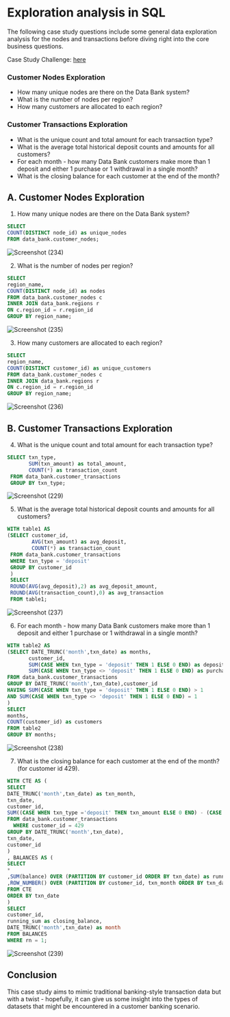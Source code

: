 # Exploration analysis in SQL

The following case study questions include some general data exploration analysis for the nodes and transactions before diving right into the core business questions.

 Case Study Challenge: [here](https://8weeksqlchallenge.com/case-study-4/)
 
### Customer Nodes Exploration
- How many unique nodes are there on the Data Bank system?
- What is the number of nodes per region?
- How many customers are allocated to each region?

### Customer Transactions Exploration
- What is the unique count and total amount for each transaction type?
- What is the average total historical deposit counts and amounts for all customers?
- For each month - how many Data Bank customers make more than 1 deposit and either 1 purchase or 1 withdrawal in a single month?
- What is the closing balance for each customer at the end of the month?


## A. Customer Nodes Exploration
 1. How many unique nodes are there on the Data Bank system?

 ```sql
SELECT 
COUNT(DISTINCT node_id) as unique_nodes
FROM data_bank.customer_nodes;
```

![Screenshot (234)](https://github.com/pratiraut/Case-Study/assets/146583441/88bd6e6e-c969-4366-8ab0-8c11d1c836a8)

2. What is the number of nodes per region?

```sql
SELECT 
region_name,
COUNT(DISTINCT node_id) as nodes
FROM data_bank.customer_nodes c
INNER JOIN data_bank.regions r
ON c.region_id = r.region_id
GROUP BY region_name;
```

![Screenshot (235)](https://github.com/pratiraut/Case-Study/assets/146583441/262a8191-49b0-475d-bfa2-fc3feba51528)


3. How many customers are allocated to each region?

```sql
SELECT 
region_name,
COUNT(DISTINCT customer_id) as unique_customers
FROM data_bank.customer_nodes c
INNER JOIN data_bank.regions r
ON c.region_id = r.region_id
GROUP BY region_name;
```

![Screenshot (236)](https://github.com/pratiraut/Case-Study/assets/146583441/8877175c-ff48-45bf-b6ab-130c2e90f6b3)


## B. Customer Transactions Exploration
4.  What is the unique count and total amount for each transaction type?

```sql
SELECT txn_type,
       SUM(txn_amount) as total_amount,
       COUNT(*) as transaction_count
 FROM data_bank.customer_transactions
 GROUP BY txn_type;
 ```

![Screenshot (229)](https://github.com/pratiraut/Case-Study/assets/146583441/84334450-3695-420c-a3e2-d3c5cd326855)


5. What is the average total historical deposit counts and amounts for all customers?

```sql
WITH table1 AS
(SELECT customer_id,
        AVG(txn_amount) as avg_deposit,
        COUNT(*) as transaction_count
 FROM data_bank.customer_transactions
 WHERE txn_type = 'deposit'
 GROUP BY customer_id
 )
 SELECT
 ROUND(AVG(avg_deposit),2) as avg_deposit_amount,
 ROUND(AVG(transaction_count),0) as avg_transaction
 FROM table1;
```

![Screenshot (237)](https://github.com/pratiraut/Case-Study/assets/146583441/bfc6b21e-06a3-4547-91be-9fb271f458ec)


6. For each month - how many Data Bank customers make more than 1 deposit and either 1 purchase or 1 withdrawal in a single month?

```sql
WITH table2 AS
(SELECT DATE_TRUNC('month',txn_date) as months,
       customer_id,
       SUM(CASE WHEN txn_type = 'deposit' THEN 1 ELSE 0 END) as deposits,
       SUM(CASE WHEN txn_type <> 'deposit' THEN 1 ELSE 0 END) as purchase_or_withdrawal
FROM data_bank.customer_transactions
GROUP BY DATE_TRUNC('month',txn_date),customer_id
HAVING SUM(CASE WHEN txn_type = 'deposit' THEN 1 ELSE 0 END) > 1
AND SUM(CASE WHEN txn_type <> 'deposit' THEN 1 ELSE 0 END) = 1
)
SELECT 
months,
COUNT(customer_id) as customers
FROM table2
GROUP BY months;
```

![Screenshot (238)](https://github.com/pratiraut/Case-Study/assets/146583441/b322a052-6e54-4453-b30a-df8d08e4c2cc)


7. What is the closing balance for each customer at the end of the month? (for customer id 429).

```sql
WITH CTE AS (
SELECT 
DATE_TRUNC('month',txn_date) as txn_month,
txn_date,
customer_id,
SUM((CASE WHEN txn_type ='deposit' THEN txn_amount ELSE 0 END) - (CASE WHEN txn_type <>'deposit' THEN txn_amount ELSE 0 END)) as balance
FROM data_bank.customer_transactions
  WHERE customer_id = 429
GROUP BY DATE_TRUNC('month',txn_date),
txn_date,
customer_id
)
, BALANCES AS (
SELECT 
*
,SUM(balance) OVER (PARTITION BY customer_id ORDER BY txn_date) as running_sum
,ROW_NUMBER() OVER (PARTITION BY customer_id, txn_month ORDER BY txn_date DESC) as rn
FROM CTE
ORDER BY txn_date
)
SELECT 
customer_id,
running_sum as closing_balance,
DATE_TRUNC('month',txn_date) as month
FROM BALANCES 
WHERE rn = 1;
```

![Screenshot (239)](https://github.com/pratiraut/Case-Study/assets/146583441/91f95a6b-cc12-4165-969b-6be8c3d3f8c9)

## Conclusion

This case study aims to mimic traditional banking-style transaction data but with a twist - hopefully, it can give us some insight into the types of datasets that might be encountered in a customer banking scenario.






